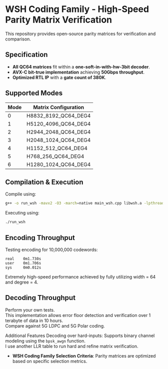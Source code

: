 # WSH Coding Family - High-Speed Parity Matrix Verification

This repository provides open-source parity matrices for verification and comparison.

## Specification

- **All QC64 matrices** fit within a **one-soft-in-with-hw-3bit decoder**.
- **AVX-C bit-true implementation** achieving **50Gbps throughput**.
- **Optimized RTL IP** with a **gate count of 380K**.

## Supported Modes

| Mode | Matrix Configuration |
|------|----------------------|
| 0    | H8832_8192_QC64_DEG4 |
| 1    | H5120_4096_QC64_DEG4 |
| 2    | H2944_2048_QC64_DEG4 |
| 3    | H2048_1024_QC64_DEG4 |
| 4    | H1152_512_QC64_DEG4  |
| 5    | H768_256_QC64_DEG4   |
| 6    | H1280_1024_QC64_DEG4 |

## Compilation & Execution

Compile using:  

```sh
g++ -o run_wsh -mavx2 -O3 -march=native main_wsh.cpp libwsh.a -lpthread
```

Executing using:  

```sh
./run_wsh 
```

## Encoding Throughput
Testing encoding for 10,000,000 codewords: 

```
real    0m1.730s
user    0m1.706s
sys     0m0.012s
```

Extremely high-speed performance achieved by fully utilizing width = 64 and degree = 4.  
  
## Decoding Throughput  
Perform your own tests.  
This implementation allows error floor detection and verification over 1 terabyte of data in 10 hours.  
Compare against 5G LDPC and 5G Polar coding.  

Additional Features
Decoding over hard-inputs: Supports binary channel modeling using the `bpsk_awgn` function.  
I use another LLR table to run hard and refine matrix verification.  

- **WSH Coding Family Selection Criteria**: Parity matrices are optimized based on specific selection metrics.






